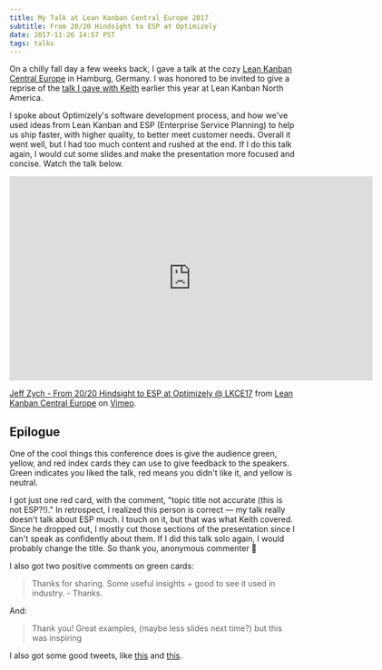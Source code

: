 ```yaml
---
title: My Talk at Lean Kanban Central Europe 2017
subtitle: From 20/20 Hindsight to ESP at Optimizely
date: 2017-11-26 14:57 PST
tags: talks
---
```


On a chilly fall day a few weeks back, I gave a talk at the cozy [Lean Kanban Central Europe](http://www.leankanbance.com/) in Hamburg, Germany. I was honored to be invited to give a reprise of the [talk I gave with Keith](https://www.youtube.com/watch?v=y8Ns5bdg0oo&list=PLVsUnwOzPqiSz8D0WYoUkKxZzzbmM0pPY&index=14) earlier this year at Lean Kanban North America.

I spoke about Optimizely's software development process, and how we've used ideas from Lean Kanban and ESP (Enterprise Service Planning) to help us ship faster, with higher quality, to better meet customer needs. Overall it went well, but I had too much content and rushed at the end. If I do this talk again, I would cut some slides and make the presentation more focused and concise. Watch the talk below.

<iframe src="https://player.vimeo.com/video/243651831" width="640" height="360" frameborder="0" webkitallowfullscreen mozallowfullscreen allowfullscreen></iframe>
<p><a href="https://vimeo.com/243651831">Jeff Zych - From 20/20 Hindsight to ESP at Optimizely @ LKCE17</a> from <a href="https://vimeo.com/lkce">Lean Kanban Central Europe</a> on <a href="https://vimeo.com">Vimeo</a>.</p>

## Epilogue

One of the cool things this conference does is give the audience green, yellow, and red index cards they can use to give feedback to the speakers. Green indicates you liked the talk, red means you didn't like it, and yellow is neutral.

I got just one red card, with the comment, "topic title not accurate (this is not ESP?!)." In retrospect, I realized this person is correct — my talk really doesn't talk about ESP much. I touch on it, but that was what Keith covered. Since he dropped out, I mostly cut those sections of the presentation since I can't speak as confidently about them. If I did this talk solo again, I would probably change the title. So thank you, anonymous commenter 🙏

I also got two positive comments on green cards:

> Thanks for sharing. Some useful insights + good to see it used in industry. - Thanks.

And:

> Thank you! Great examples, (maybe less slides next time?) but this was inspiring

I also got some good tweets, like [this](https://twitter.com/ofinker/status/928256477667708928) and [this](https://twitter.com/leankanbance/status/928252318566535169).

